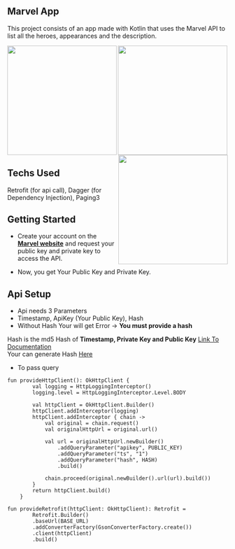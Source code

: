 ## Marvel App
This project consists of an app made with Kotlin that uses the Marvel API to list all the heroes, appearances and the description.

<img src="https://user-images.githubusercontent.com/65807152/120926816-0867a300-c6fc-11eb-82ad-a7b55b024c7a.jpg" width=250 align=left>
<img src="https://user-images.githubusercontent.com/65807152/120926825-0ef61a80-c6fc-11eb-917e-6c107cba4305.jpg" width=250 align=right>
<img src="https://user-images.githubusercontent.com/65807152/120926822-0c93c080-c6fc-11eb-8fd8-a575e127883a.jpg" width=250 align=center>  

## Techs Used
Retrofit (for api call), Dagger (for Dependency Injection), Paging3

## Getting Started
- Create your account on the [**Marvel website**](https://developer.marvel.com/) and request your public key and private key to access the API.

- Now, you get Your Public Key and Private Key.

## Api Setup
- Api needs 3 Parameters 
- Timestamp, ApiKey (Your Public Key), Hash
- Without Hash Your will get Error -> **You must provide a hash**

Hash is the md5 Hash of **Timestamp, Private Key and Public Key** [Link To Documentation](https://developer.marvel.com/documentation/authorization)  
Your can generate Hash [Here](https://www.md5hashgenerator.com/)

- To pass query
```
fun provideHttpClient(): OkHttpClient {
        val logging = HttpLoggingInterceptor()
        logging.level = HttpLoggingInterceptor.Level.BODY

        val httpClient = OkHttpClient.Builder()
        httpClient.addInterceptor(logging)
        httpClient.addInterceptor { chain ->
            val original = chain.request()
            val originalHttpUrl = original.url()

            val url = originalHttpUrl.newBuilder()
                .addQueryParameter("apikey", PUBLIC_KEY)
                .addQueryParameter("ts", "1")
                .addQueryParameter("hash", HASH)
                .build()

            chain.proceed(original.newBuilder().url(url).build())
        }
        return httpClient.build()
    }
```
```
fun provideRetrofit(httpClient: OkHttpClient): Retrofit =
        Retrofit.Builder()
        .baseUrl(BASE_URL)
        .addConverterFactory(GsonConverterFactory.create())
        .client(httpClient)
        .build()
```
